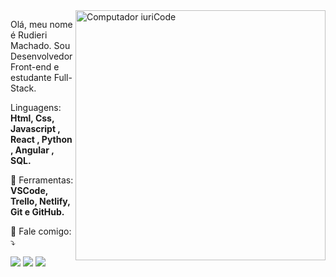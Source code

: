 <img src="https://enotas.com.br/blog/wp-content/uploads/2021/02/linguagem-de-programa%C3%A7%C3%A3o.jpg" min-width="400px" max-width="400px" width="400px" align="right" alt="Computador iuriCode">

<p align="left"> 
    Olá, meu nome é Rudieri Machado. Sou Desenvolvedor Front-end e estudante Full-Stack. 
</p>

<p align="left">
   Linguagens: <strong>Html, Css, Javascript , React , Python , Angular , SQL.</strong>
</p>

<p align="left">
  💼 Ferramentas: <strong>VSCode, Trello, Netlify, Git e GitHub.</strong>
</p>

<p align="left">
  💌 Fale comigo: ⤵️
</p>

<p align="left">
  <a href="#" alt="Linkedin">
  <img src="https://img.shields.io/badge/-Linkedin-0e76a8?style=flat-square&logo=Linkedin&logoColor=white&link=[LINK-DO-SEU-LINKEDIN](https://www.linkedin.com/in/rudieri-machado-99860b17a/)" /></a>

  <a href="#" alt="WhatsApp">
  <img src="https://img.shields.io/badge/-WhatsApp-25d366?style=flat-square&labelColor=25d366&logo=whatsapp&logoColor=white&link=[API-DO-SEU-WHATSAPP](https://api.whatsapp.com/send?phone=5547991145741&text=mensagem)"/></a>


  <a href="#" alt="Instagram">
  <img src="https://img.shields.io/badge/-Instagram-DF0174?style=flat-square&labelColor=DF0174&logo=instagram&logoColor=white&link=[LINK-DO-SEU-INSTAGRAM](https://www.instagram.com/rudieri.machado/)"/></a>
</p>  
